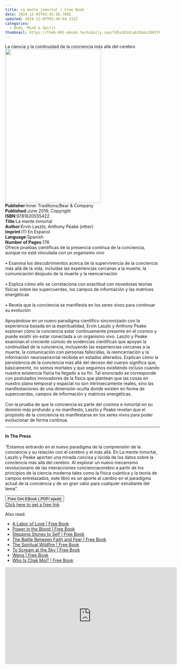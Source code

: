 ```yaml
---
title: La mente inmortal | Free Book
date: 2024-12-05T03:45:58.789Z
updated: 2024-12-07T01:49:04.131Z
categories:
  - Body, Mind & Spirit
thumbnail: https://thmb-001-ebook.techidaily.com/fd5a101dca620abc2083f6f3f0209267e5a452e39b961753cdecc1a09afe951b.jpg
---
```

<main id="book-container">
  <div class="flex flex-col">
    <div class="book-brief flex-1 py-6 px-4 sm:p-6 md:py-10 md:px-8">
      <!-- brief-->
      <div class="book-brief-main">
        La ciencia y la continuidad de la conciencia más allá del cerebro
      </div>
    </div>
    <div
      class="book-meta-info flex-1 grid gap-4 col-start-1 col-end-3 row-start-1 sm:mb-6 sm:grid-cols-4 lg:gap-6 lg:col-start-2 lg:row-end-6 lg:row-span-6 lg:mb-0"
    >
      <div
        class="book-meta-info-left place-content-center mt-4 p-4 text-sm leading-6 col-start-2 col-span-2 dark:text-slate-400"
      >
        <img
          class="w-full h-500 object-cover rounded-lg sm:h-255 sm:col-span-2 lg:col-span-full"
          src="https://img-001-ebook.techidaily.com/117d5fd7238818bd189d648cdd9669258204e34c3a758419297445a62500a28b.jpg"
          alt=""
          width="312"
          height="500"
        />
      </div>
      <div
        class="book-meta-info-right mt-2 col-start-1 row-start-2 col-span-3 self-center"
      >
        <!-- meta data  -->
        <div class="flex flex-col px-4 md:px-8">
          <div class="flex-1">
            <strong>Publisher</strong>:<span class="px-2"
              >Inner Traditions/Bear &amp; Company</span
            >
          </div>
          <div class="flex-1">
            <strong>Published</strong>:<span class="px-2"
              >June 2016; Copyright</span
            >
          </div>
          <div class="flex-1">
            <strong>ISBN</strong>:<span class="px-2">9781620555422</span>
          </div>
          <div class="flex-1">
            <strong>Title</strong>:<span class="px-2">La mente inmortal</span>
          </div>
          <div class="flex-1">
            <strong>Author</strong>:<span class="px-2"
              >Ervin Laszlo; Anthony Peake (other)</span
            >
          </div>
          <div class="flex-1">
            <strong>Imprint</strong>:<span class="px-2">ITI En Espanol</span>
          </div>
          <div class="flex-1">
            <strong>Language</strong>:<span class="px-2">Spanish</span>
          </div>
          <div class="flex-1">
            <strong>Number of Pages</strong>:<span class="px-2">176</span>
          </div>
        </div>
      </div>
    </div>
    <div class="book-description flex-1 py-6 px-4 sm:p-6 md:py-10 md:px-8">
      <div class="book-description-main">
        <div accordion-content="" id="description">
          Ofrece pruebas científicas de la presencia continua de la conciencia,
          aunque no esté vinculada con un organismo vivo<br /><br />• Examina
          los descubrimientos acerca de la supervivencia de la conciencia más
          allá de la vida, incluidas las experiencias cercanas a la muerte, la
          comunicación después de la muerte y la reencarnación<br /><br />•
          Explica cómo ello se correlaciona con exactitud con novedosas teorías
          físicas sobre las supercuerdas, los campos de información y las
          matrices energéticas<br /><br />• Revela que la conciencia se
          manifiesta en los seres vivos para continuar su evolución <br />
          <br />Apoyándose en un nuevo paradigma científico sincronizado con la
          experiencia basada en la espiritualidad, Ervin Laszlo y Anthony Peake
          exploran cómo la conciencia estar continuamente presente en el cosmos
          y puede existir sin estar conectada a un organismo vivo. Laszlo y
          Peake examinan el creciente cúmulo de evidencias científicas que
          apoyan la continuidad de la conciencia, incluyendo las experiencias
          cercanas a la muerte, la comunicación con personas fallecidas, la
          reencarnación y la información neurosensorial recibida en estados
          alterados. Explican cómo la persistencia de la conciencia más allá del
          deceso del cuerpo significa que, básicamente, no somos mortales y que
          seguimos existiendo incluso cuando nuestra existencia física ha
          llegado a su fin. Tal enunciado se corresponde con postulados
          innovadores de la física que plantean que las cosas en nuestro plano
          temporal y espacial no son intrínsecamente reales, sino las
          manifestaciones de una dimensión oculta donde existen en forma de
          supercuerdas, campos de información y matrices energéticas. <br />
          <br />Con la prueba de que la conciencia es parte del cosmos e
          inmortal en su dominio más profundo y no manifiesto, Laszlo y Peake
          revelan que el propósito de la conciencia es manifestarse en los seres
          vivos para poder evolucionar de forma continua.
        </div>
        <div class="accordion-fader"></div>
      </div>
    </div>
    <div class="book-excerpts flex-1 py-6 px-4 sm:p-6 md:py-10 md:px-8">
      <!-- excerpts-->
      <div class="book-excerpts-main">
        <hr />
        <h4 class="placeholder placeholder-heading">
          <span>In The Press</span>
        </h4>
        <p>
          “Estamos entrando en el nuevo paradigma de la comprensión de la
          conciencia y su relación con el cerebro y el más allá. En La mente
          inmortal, Laszlo y Peake aportan una mirada concisa y lúcida de los
          datos sobre la conciencia más allá del cerebro. Al explorar un nuevo
          mecanismo revolucionario de las interacciones concienciacerebro a
          partir de los principios de la ciencia moderna tales como la física
          cuántica y la teoría de campos entrelazados, este libro es un aporte
          al cambio en el paradigma actual de la conciencia y de un gran valor
          para cualquier estudiante del tema”.
        </p>
      </div>
    </div>
    <div
      class="book-about-author flex-1 py-6 px-4 sm:p-6 md:py-10 md:px-8"
    ></div>
    <div class="book-free-get flex-1 py-6 px-4 sm:p-6 md:py-10 md:px-8">
      <button
        id="btn-free-get"
        class="bg-blue-500 hover:bg-blue-700 text-white font-bold py-2 px-4 rounded"
      >
        Free Get EBook (.PDF/.epub)
      </button>
      <div id="countdown-display" class="px-2 text-lg mt-2"></div>
      <a
        id="free-link"
        class="hidden bg-blue-500 hover:bg-blue-700 text-white font-bold py-2 px-4 rounded"
        href="https://www.ebooks.com/en-us/book/95783129/la-mente-inmortal/ervin-laszlo/"
        target="_blank"
        >Click here to get a free link</a
      >
    </div>
    <script>
      let countdownTime = 0;
      let countdownInterval = null;
      document
        .getElementById('btn-free-get')
        .addEventListener('click', startCountdown);
      function startCountdown() {
        countdownTime = new Date().getTime() + 60000 * 3;
        countdownInterval = setInterval(updateCountdown, 1000);
        document.getElementById('btn-free-get').disabled = true;
        document
          .getElementById('btn-free-get')
          .classList.add('bg-gray-500', 'cursor-not-allowed');
      }
      function updateCountdown() {
        let currentTime = new Date().getTime();
        let timeLeft = countdownTime - currentTime;
        let secondsLeft = Math.floor(timeLeft / 1000);
        document.getElementById('countdown-display').innerHTML =
          `Remaining time: ${secondsLeft} seconds.`;
        if (secondsLeft <= 0) {
          clearInterval(countdownInterval);
          document.getElementById('btn-free-get').classList.add('hidden');
          document.getElementById('free-link').classList.remove('hidden');
          document.getElementById('countdown-display').innerHTML = '';
        }
      }
    </script>
  </div>
</main>

<ins class="adsbygoogle"
      style="display:block"
      data-ad-client="ca-pub-7571918770474297"
      data-ad-slot="8358498916"
      data-ad-format="auto"
      data-full-width-responsive="true"></ins>
    

<span class="atpl-alsoreadstyle">Also read:</span>
<div><ul>
<li><a href="https://novels-ebooks.techidaily.com/138570484-9780595843206-a-labor-of-love/"><u>A Labor of Love | Free Book</u></a></li>
<li><a href="https://novels-ebooks.techidaily.com/138570685-9781450229524-power-in-the-blood/"><u>Power in the Blood | Free Book</u></a></li>
<li><a href="https://novels-ebooks.techidaily.com/138570661-9781452500409-stepping-stones-to-self/"><u>Stepping Stones to Self | Free Book</u></a></li>
<li><a href="https://novels-ebooks.techidaily.com/138570631-9780595897759-the-battle-between-faith-and-fear/"><u>The Battle Between Faith and Fear | Free Book</u></a></li>
<li><a href="https://novels-ebooks.techidaily.com/138570663-9781440108013-the-spiritual-wildfire/"><u>The Spiritual Wildfire | Free Book</u></a></li>
<li><a href="https://novels-ebooks.techidaily.com/138570678-9781469768588-to-scream-at-the-sky/"><u>To Scream at the Sky | Free Book</u></a></li>
<li><a href="https://novels-ebooks.techidaily.com/138570652-9780595907960-weng/"><u>Weng | Free Book</u></a></li>
<li><a href="https://novels-ebooks.techidaily.com/138570619-9781440141133-who-is-chak-mol/"><u>Who Is Chak Mol? | Free Book</u></a></li>
</ul></div>

<!-- affiliate ads begin -->
<iframe width="560" height="315" src="https://www.youtube.com/embed/-0Ww1YIIUe4?si=cQ-Gkh9UCJABuPZU" title="YouTube video player" frameborder="0" allow="accelerometer; autoplay; clipboard-write; encrypted-media; gyroscope; picture-in-picture; web-share" referrerpolicy="strict-origin-when-cross-origin" allowfullscreen></iframe>
<!-- affiliate ads end -->

